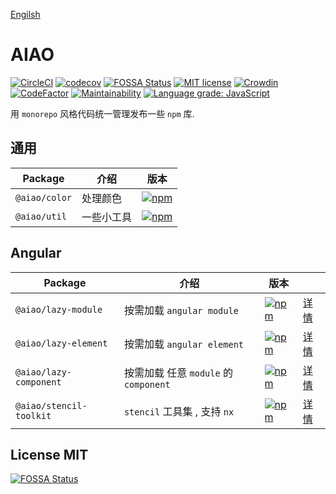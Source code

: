 [Engilsh](./readme-en.md)

# AIAO

[![CircleCI](https://circleci.com/gh/aiao-io/aiao/tree/develop.svg?style=svg)](https://circleci.com/gh/aiao-io/aiao/tree/develop)
[![codecov](https://codecov.io/gh/aiao-io/aiao/branch/develop/graph/badge.svg)](https://codecov.io/gh/aiao-io/aiao)
[![FOSSA Status](https://app.fossa.io/api/projects/git%2Bgithub.com%2Faiao-io%2Faiao.svg?type=shield)](https://app.fossa.io/projects/git%2Bgithub.com%2Faiao-io%2Faiao?ref=badge_shield)
[![MIT license](https://img.shields.io/badge/license-MIT-brightgreen.svg)](https://opensource.org/licenses/MIT)
[![Crowdin](https://badges.crowdin.net/aiao-io/localized.svg)](https://crowdin.com/project/aiao-io)
[![CodeFactor](https://www.codefactor.io/repository/github/aiao-io/aiao/badge)](https://www.codefactor.io/repository/github/aiao-io/aiao)
[![Maintainability](https://api.codeclimate.com/v1/badges/13aea8bc656dd6bfb093/maintainability)](https://codeclimate.com/github/aiao-io/aiao/maintainability)
[![Language grade: JavaScript](https://img.shields.io/lgtm/grade/javascript/g/aiao-io/aiao.svg?logo=lgtm&logoWidth=18)](https://lgtm.com/projects/g/aiao-io/aiao/context:javascript)

用 `monorepo` 风格代码统一管理发布一些 `npm` 库.

## 通用

| Package       | 介绍       | 版本                               |
| ------------- | ---------- | ---------------------------------- |
| `@aiao/color` | 处理颜色   | [![npm][shields-color]][npm-color] |
| `@aiao/util`  | 一些小工具 | [![npm][shields-util]][npm-util]   |

## Angular

| Package                 | 介绍                                  | 版本                                                   |                                     |
| ----------------------- | ------------------------------------- | ------------------------------------------------------ | ----------------------------------- |
| `@aiao/lazy-module`     | 按需加载 `angular module`             | [![npm][shields-lazy-module]][npm-lazy-module]         | [详情](./libs/lazy-module)          |
| `@aiao/lazy-element`    | 按需加载 `angular element`            | [![npm][shields-lazy-element]][npm-lazy-element]       | [详情](./libs/lazy-element)         |
| `@aiao/lazy-component`  | 按需加载 任意 `module` 的 `component` | [![npm][shields-lazy-component]][npm-lazy-component]   | [详情](./libs/lazy-component)       |
| `@aiao/stencil-toolkit` | `stencil` 工具集 , 支持 `nx`          | [![npm][shields-stencil-toolkit]][npm-stencil-toolkit] | [详情](./libs/lazy-stencil-toolkit) |

## License MIT

[![FOSSA Status](https://app.fossa.io/api/projects/git%2Bgithub.com%2Faiao-io%2Faiao.svg?type=large)](https://app.fossa.io/projects/git%2Bgithub.com%2Faiao-io%2Faiao?ref=badge_large)

[shields-color]: https://img.shields.io/npm/v/@aiao/color?label=&style=flat-square
[shields-util]: https://img.shields.io/npm/v/@aiao/util?label=&style=flat-square
[shields-lazy-module]: https://img.shields.io/npm/v/@aiao/lazy-module?label=&style=flat-square
[shields-lazy-element]: https://img.shields.io/npm/v/@aiao/lazy-element?label=&style=flat-square
[shields-lazy-component]: https://img.shields.io/npm/v/@aiao/lazy-component?label=&style=flat-square
[shields-stencil-toolkit]: https://img.shields.io/npm/v/@aiao/stencil-toolkit?label=&style=flat-square
[npm-color]: https://www.npmjs.com/@aiao/color
[npm-util]: https://www.npmjs.com/@aiao/util
[npm-lazy-module]: https://www.npmjs.com/@aiao/lazy-module
[npm-lazy-element]: https://www.npmjs.com/@aiao/lazy-element
[npm-lazy-component]: https://www.npmjs.com/@aiao/lazy-component
[npm-stencil-toolkit]: https://www.npmjs.com/@aiao/stencil-toolkit
